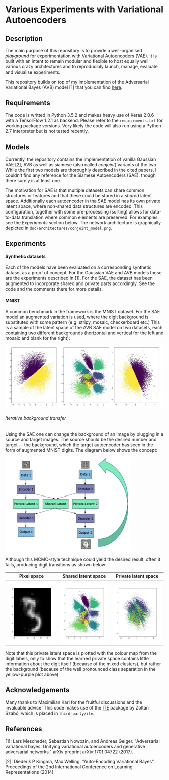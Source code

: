 Various Experiments with Variational Autoencoders
===================================================

## Description

The main purpose of this repository is to provide a well-organised *playground*
for experimentation with Variational Autoencoders (VAE). It is built with an intent
to remain modular and flexible to host equally well various crazy architectures and
to reproducibly launch, manage, evaluate and visualise experiments.

This repository builds on top of my implementation of the Adversarial Variational Bayes
(AVB) model [1] that you can find [here](https://github.com/gdikov/adversarial-variational-bayes).

## Requirements

The code is writted in Python 3.5.2 and makes heavy use of Keras 2.0.6 with a TensorFlow 1.2.1 as backend.
Please refer to the `requirements.txt` for working package versions.
Very likely the code will also run using a Python 2.7 interpreter but is not tested recently.

## Models
Currently, the repository contains the implementation of vanilla Gaussian VAE [2], AVB
as well as siamese (also called _conjoint_) variants of the two.
While the first two models are thoroughly described in the cited papers, I couldn't find
any reference for the Siamese Autoencoders (SAE), though there surely is at least one.

The motivation for SAE is that multiple datasets can share common structures or features
and that these could be stored in a _shared_ latent space. Additionally each autoencoder in
tha SAE model has its own private latent space, where non-shared data structures are encoded.
This configuration, together with some pre-processing (sorting) allows for data-to-data translation
where common elements are preserved. For examples see the _Experiments_ section below.
The network architecture is graphically depicted in `doc/architectures/conjoint_model.png`.

## Experiments

#### Synthetic datasets
Each of the models have been evaluated on a corresponding synthetic dataset as a proof of concept.
For the Gaussian VAE and AVB models these are the experiments described in [1].
For the SAE, the dataset has been augmented to incorporate shared and private parts accordingly.
See the code and the comments there for more details.

#### MNIST
A common benchmark in the framework is the MNIST dataset. For the SAE model an augmented variation
is used, where the digit background is substituted with some pattern (e.g. stripy, mosaic, checkerboard etc.)
This is a sample of the latent space of the AVB SAE model on two datasets, each containing two
different backgrounds (horizontal and vertical for the left and mosaic and blank for the right):

<img src="./doc/results/conjoint_avb/2ds_mnist.png" width="600" height="200">

###### Iterative background transfer
Using the SAE one can change the background of an image by plugging in a source and target images.
The source should be the desired number and target -- the background, which the target autoencoder has seen
in the form of augmented MNIST digits. The diagram below shows the concept:

<img src="./doc/results/conjoint_avb/iter_background_transfer.png" width="400" height="300">

Although this MCMC-style technique could yield the desired result, often it fails,
producing digit transitions as shown below:

Pixel space |  Shared latent space  | Private latent space
:----------:|:---------------------:|:---------------------:
<img src="./doc/results/conjoint_avb/iter_image_space.gif" width="200" height="200">|  <img src="./doc/results/conjoint_avb/iter_shared_latent.gif" width="200" height="200">  | <img src="./doc/results/conjoint_avb/iter_private_latent.gif" width="200" height="200">

Note that this private latent space is plotted with the colour map from the digit labels, only to show that
the learned private space contains little information about the digit itself (because of the mixed clusters),
but rather the background (because of the well pronounced class separation in the yellow-purple plot above).

## Acknowledgements
Many thanks to Maximilian Karl for the fruitful discussions and the invaluable advice!
This code makes use of the [ITE](https://bitbucket.org/szzoli/ite/) package by Zoltán Szabó, which is placed in `third-party/ite`.

## References
[1]: 
Lars Mescheder, Sebastian Nowozin, and Andreas Geiger.
"Adversarial variational bayes: Unifying variational autoencoders and generative adversarial networks." 
arXiv preprint arXiv:1701.04722 (2017).

[2]:
Diederik P Kingma, Max Welling.
"Auto-Encoding Variational Bayes"
Proceedings of the 2nd International Conference on Learning Representations (2014)
